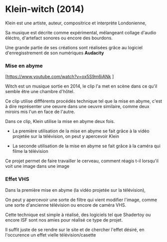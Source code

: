 # Klein-witch (2014) 
Klein est une artiste, auteur, compositrice et interprète Londonienne,

Sa musique est décrite comme expérimental, mélangeant collage d'audio éléctro, d'artefact sonores ou encore des bourdons.

Une grande partie de ses créations sont réalisées grâce au logiciel d'enregisstrement de son numériques __Audacity__

### Mise en abyme 


[https://www.youtube.com/watch?v=ox5S9m6iANk ]

Witch est un musique sortie en 2014, le clip l'a met en scène dans ce qu'il semble être une chambre d'hôtel.

Ce clip utilise diffférents procédés technique tel que la mise en abyme, c'est à dire représenter une oeuvre dans une oeuvre similaire, comme deux miroirs mis l'un en face de l'autre.

Dans ce clip, Klein utilise la mise en abyme deux fois.

* La première utilisation de la mise en abyme se fait grâce à la vidéo projetée sur la télévision, on peut y apercevoir Klein 

* La seconde utilisation de la mise en abyme se fait grâce à la caméra qui filme la télévision 

Ce projet permet de faire travailler le cerveau, comment réagis t-il lorsqu'il voit une image dans une image 

### Effet VHS

Dans la première mise en abyme (la vidéo projetée sur la télévision), 

On peut y apercevoir une sorte de filtre qui vient modifier l'image, comme une sorte d'ancienne télévision ou encore de caméra VHS.

Cette technique est simple à réalisé, des logiciels tel que Shadertoy ou encore ISF sont nos amies pour réalisé ce type de projet.

Il suffit juste de se rendre sur le site et de chercher l'effet désiré, en l'occurence un effet vielle télévision/casette 
